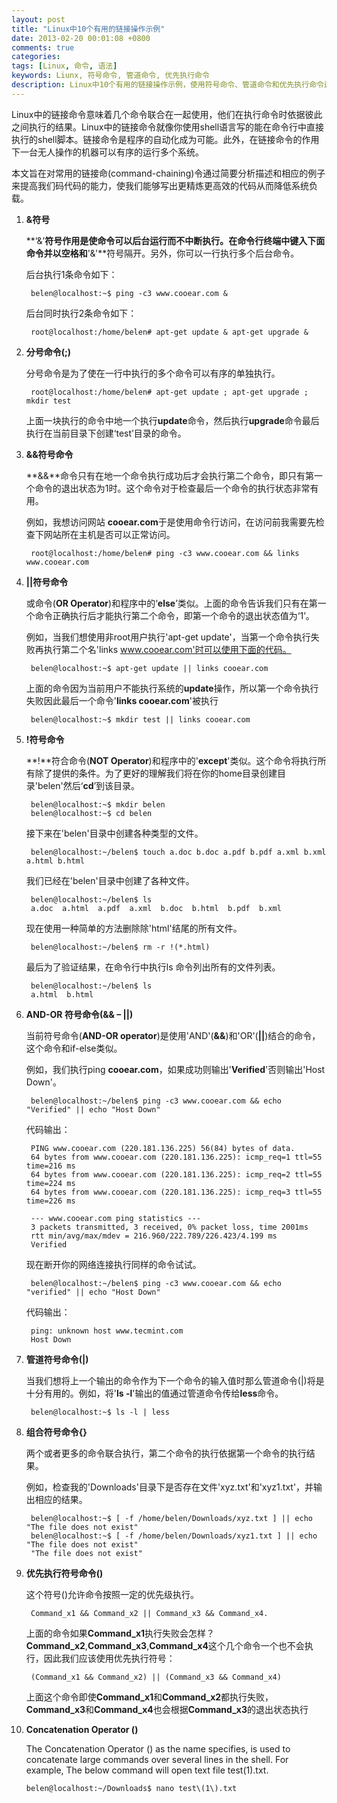 ```yaml
---
layout: post
title: "Linux中10个有用的链接操作示例"
date: 2013-02-20 00:01:08 +0800
comments: true
categories: 
tags: [Linux, 命令, 语法]
keywords: Liunx, 符号命令, 管道命令, 优先执行命令
description: Linux中10个有用的链接操作示例，使用符号命令、管道命令和优先执行命令达到各种特性化的需求。
---
```


Linux中的链接命令意味着几个命令联合在一起使用，他们在执行命令时依据彼此之间执行的结果。Linux中的链接命令就像你使用shell语言写的能在命令行中直接执行的shell脚本。链接命令是程序的自动化成为可能。此外，在链接命令的作用下一台无人操作的机器可以有序的运行多个系统。

本文旨在对常用的链接命(command­-chaining)令通过简要分析描述和相应的例子来提高我们码代码的能力，使我们能够写出更精炼更高效的代码从而降低系统负载。

<!--more-->
1. **&符号**

	**‘&’**符号作用是使命令可以后台运行而不中断执行。在命令行终端中键入下面命令并以空格和**'&'**符号隔开。另外，你可以一行执行多个后台命令。
	
	后台执行1条命令如下：
	
		belen@localhost:~$ ping -c3 www.cooear.com &
		
	后台同时执行2条命令如下：
	
		root@localhost:/home/belen# apt-get update & apt-get upgrade &
		

2. **分号命令(;)**

	分号命令是为了使在一行中执行的多个命令可以有序的单独执行。
	
		root@localhost:/home/belen# apt-get update ; apt-get upgrade ; mkdir test

	上面一块执行的命令中地一个执行**update**命令，然后执行**upgrade**命令最后执行在当前目录下创建‘test’目录的命令。

3. **&&符号命令**

	**&&**命令只有在地一个命令执行成功后才会执行第二个命令，即只有第一个命令的退出状态为1时。这个命令对于检查最后一个命令的执行状态非常有用。

	例如，我想访问网站 **cooear.com**于是使用命令行访问，在访问前我需要先检查下网站所在主机是否可以正常访问。
	
		root@localhost:/home/belen# ping -c3 www.cooear.com && links www.cooear.com

4. **||符号命令**

	或命令(**OR Operator**)和程序中的‘**else**’类似。上面的命令告诉我们只有在第一个命令正确执行后才能执行第二个命令，即第一个命令的退出状态值为‘1’。
	
	例如，当我们想使用非root用户执行'apt-get update'，当第一个命令执行失败再执行第二个名'links www.cooear.com'时可以使用下面的代码。
	
		belen@localhost:~$ apt-get update || links cooear.com
	
	上面的命令因为当前用户不能执行系统的**update**操作，所以第一个命令执行失败因此最后一个命令'**links cooear.com**'被执行
	
		belen@localhost:~$ mkdir test || links cooear.com	

5. **!符号命令**

	**!**符合命令(**NOT Operator**)和程序中的'**except**'类似。这个命令将执行所有除了提供的条件。为了更好的理解我们将在你的home目录创建目录'belen'然后‘**cd**’到该目录。
	
		belen@localhost:~$ mkdir belen 
		belen@localhost:~$ cd belen

	接下来在'belen'目录中创建各种类型的文件。	
	
		belen@localhost:~/belen$ touch a.doc b.doc a.pdf b.pdf a.xml b.xml a.html b.html
	
	我们已经在'belen'目录中创建了各种文件。
	
		belen@localhost:~/belen$ ls 
		a.doc  a.html  a.pdf  a.xml  b.doc  b.html  b.pdf  b.xml		
	
	现在使用一种简单的方法删除除'html'结尾的所有文件。
	
		belen@localhost:~/belen$ rm -r !(*.html)
		
	最后为了验证结果，在命令行中执行ls 命令列出所有的文件列表。
	
		belen@localhost:~/belen$ ls 
		a.html  b.html		

6. **AND-OR 符号命令(&& – ||)**

	当前符号命令(**AND-OR operator**)是使用'AND'(**&&**)和'OR'(**||**)结合的命令，这个命令和if-else类似。
	
	例如，我们执行ping **cooear.com**，如果成功则输出'**Verified**'否则输出'Host Down'。
	
		belen@localhost:~/belen$ ping -c3 www.cooear.com && echo "Verified" || echo "Host Down"
		
	代码输出：
	
		PING www.cooear.com (220.181.136.225) 56(84) bytes of data. 
		64 bytes from www.cooear.com (220.181.136.225): icmp_req=1 ttl=55 time=216 ms 
		64 bytes from www.cooear.com (220.181.136.225): icmp_req=2 ttl=55 time=224 ms 
		64 bytes from www.cooear.com (220.181.136.225): icmp_req=3 ttl=55 time=226 ms 

		--- www.cooear.com ping statistics --- 
		3 packets transmitted, 3 received, 0% packet loss, time 2001ms 
		rtt min/avg/max/mdev = 216.960/222.789/226.423/4.199 ms 
		Verified	

	现在断开你的网络连接执行同样的命令试试。
	
		belen@localhost:~/belen$ ping -c3 www.cooear.com && echo "verified" || echo "Host Down"
		
	代码输出：
	
		ping: unknown host www.tecmint.com 
		Host Down			

7. **管道符号命令(|)**

	当我们想将上一个输出的命令作为下一个命令的输入值时那么管道命令(|)将是十分有用的。例如，将'**ls -l**'输出的值通过管道命令传给**less**命令。
	
		belen@localhost:~$ ls -l | less

8. **组合符号命令{}**

	两个或者更多的命令联合执行，第二个命令的执行依据第一个命令的执行结果。
	
	例如，检查我的'Downloads'目录下是否存在文件'xyz.txt'和'xyz1.txt'，并输出相应的结果。
	
		belen@localhost:~$ [ -f /home/belen/Downloads/xyz.txt ] || echo "The file does not exist"
		belen@localhost:~$ [ -f /home/belen/Downloads/xyz1.txt ] || echo "The file does not exist" 
		"The file does not exist"

9. **优先执行符号命令()**

	这个符号()允许命令按照一定的优先级执行。
	
		Command_x1 && Command_x2 || Command_x3 && Command_x4.
		
	上面的命令如果**Command_x1**执行失败会怎样？**Command_x2**,**Command_x3**,**Command_x4**这个几个命令一个也不会执行，因此我们应该使用优先执行符号：	
	
		(Command_x1 && Command_x2) || (Command_x3 && Command_x4)
		
	上面这个命令即使**Command_x1**和**Command_x2**都执行失败，**Command_x3**和**Command_x4**也会根据**Command_x3**的退出状态执行	

10. **Concatenation Operator (\)**

	The Concatenation Operator (\) as the name specifies, is used to concatenate large commands over several lines in the shell. For example, The below command will open text file test(1).txt.
	
		belen@localhost:~/Downloads$ nano test\(1\).txt